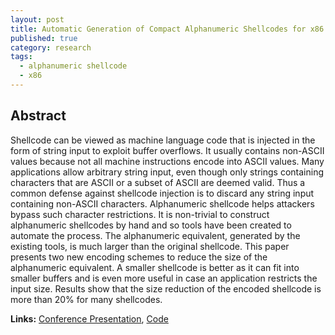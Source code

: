 ```yaml
---
layout: post
title: Automatic Generation of Compact Alphanumeric Shellcodes for x86
published: true
category: research
tags: 
  - alphanumeric shellcode
  - x86
---
```


## Abstract

Shellcode can be viewed as machine language code that is injected in the form of string input to exploit buffer overflows. It usually contains non-ASCII values because not all machine instructions encode into ASCII values. Many applications allow arbitrary string input, even though only strings containing characters that are ASCII or a subset of ASCII are deemed valid. Thus a common defense against shellcode injection is to discard any string input containing non-ASCII characters. Alphanumeric shellcode helps attackers bypass such character restrictions. It is non-trivial to construct alphanumeric shellcodes by hand and so tools have been created to automate the process. The alphanumeric equivalent, generated by the existing tools, is much larger than the original shellcode. This paper presents two new encoding schemes to reduce the size of the alphanumeric equivalent. A smaller shellcode is better as it can fit into smaller buffers and is even more useful in case an application restricts the input size. Results show that the size reduction of the encoded shellcode is more than 20% for many shellcodes.

**Links:** [Conference Presentation](https://www.dropbox.com/sh/0l2o91aunfavnju/AAA6Jlxf1A9K4Xo6gcnL3VJpa/ppt/alpha-x86.pdf?dl=0),
[Code](https://bitbucket.org/mitthu/alpha_loaders/overview)
